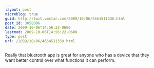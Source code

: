 ```yaml
---
layout: post
microblog: true
guid: http://twit.vmstan.com/2009/10/06/4664511338.html
post_id: 3050006
date: 2009-10-06T14:56:22-0600
lastmod: 2009-10-06T14:56:22-0600
type: post
url: /2009/10/06/4664511338.html
---
```

Really that bluetooth app is great for anyone who has a device that they want better control over what functions it can perform.
